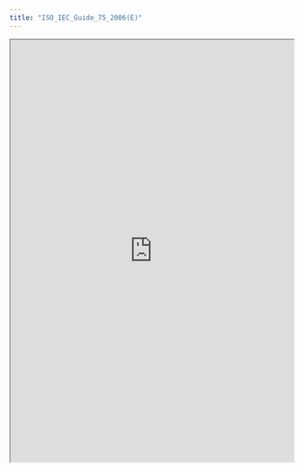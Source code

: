 ```yaml
---
title: "ISO_IEC_Guide_75_2006(E)"
---
```



<iframe height="750" width="100%" src="https://ewelton.github.io/ktest/wiki.html#ISO_IEC_Guide_75_2006(E)"></iframe>
